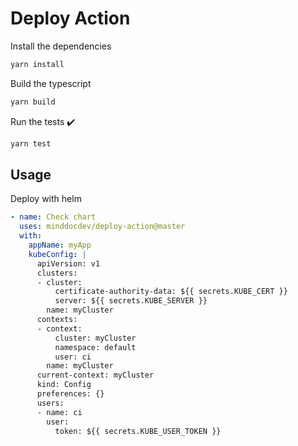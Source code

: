 # Deploy Action

Install the dependencies

```bash
yarn install
```

Build the typescript

```bash
yarn build
```

Run the tests :heavy_check_mark:

```bash
yarn test
```

## Usage

Deploy with helm

```yaml
- name: Check chart
  uses: minddocdev/deploy-action@master
  with:
    appName: myApp
    kubeConfig: |
      apiVersion: v1
      clusters:
      - cluster:
          certificate-authority-data: ${{ secrets.KUBE_CERT }}
          server: ${{ secrets.KUBE_SERVER }}
        name: myCluster
      contexts:
      - context:
          cluster: myCluster
          namespace: default
          user: ci
        name: myCluster
      current-context: myCluster
      kind: Config
      preferences: {}
      users:
      - name: ci
        user:
          token: ${{ secrets.KUBE_USER_TOKEN }}
```
